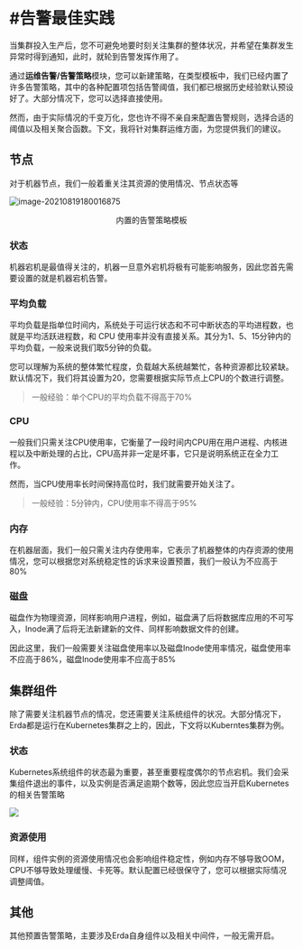 # #告警最佳实践

当集群投入生产后，您不可避免地要时刻关注集群的整体状况，并希望在集群发生异常时得到通知，此时，就轮到告警发挥作用了。

通过**运维告警/告警策略**模块，您可以新建策略，在类型模板中，我们已经内置了许多告警策略，其中的各种配置项包括告警阈值，我们都已根据历史经验默认预设好了。大部分情况下，您可以选择直接使用。

然而，由于实际情况的千变万化，您也许不得不亲自来配置告警规则，选择合适的阈值以及相关聚合函数。下文，我将针对集群运维方面，为您提供我们的建议。

## 节点

对于机器节点，我们一般着重关注其资源的使用情况、节点状态等

![image-20210819180016875](http://terminus-paas.oss-cn-hangzhou.aliyuncs.com/paas-doc/2021/08/19/f5d6d4d6-3746-4d42-8f3e-2ba556dbff08.png)

<center>内置的告警策略模板</center>

### 状态

机器宕机是最值得关注的，机器一旦意外宕机将极有可能影响服务，因此您首先需要设置的就是机器宕机告警。

### 平均负载

平均负载是指单位时间内，系统处于可运行状态和不可中断状态的平均进程数，也就是平均活跃进程数，和 CPU 使用率并没有直接关系。其分为1、5、15分钟内的平均负载，一般来说我们取5分钟的负载。

您可以理解为系统的整体繁忙程度，负载越大系统越繁忙，各种资源都比较紧缺。默认情况下，我们将其设置为20，您需要根据实际节点上CPU的个数进行调整。

> 一般经验：单个CPU的平均负载不得高于70%

### CPU

一般我们只需关注CPU使用率，它衡量了一段时间内CPU用在用户进程、内核进程以及中断处理的占比，CPU高并非一定是坏事，它只是说明系统正在全力工作。

然而，当CPU使用率长时间保持高位时，我们就需要开始关注了。

> 一般经验：5分钟内，CPU使用率不得高于95%

### 内存

在机器层面，我们一般只需关注内存使用率，它表示了机器整体的内存资源的使用情况，您可以根据您对系统稳定性的诉求来设置预置，我们一般认为不应高于80%

### 磁盘

磁盘作为物理资源，同样影响用户进程，例如，磁盘满了后将数据库应用的不可写入，Inode满了后将无法新建新的文件、同样影响数据文件的创建。

因此这里，我们一般需要关注磁盘使用率以及磁盘Inode使用率情况，磁盘使用率不应高于86%，磁盘Inode使用率不应高于85%

## 集群组件

除了需要关注机器节点的情况，您还需要关注系统组件的状况。大部分情况下，Erda都是运行在Kubernetes集群之上的，因此，下文将以Kuberntes集群为例。

### 状态

Kubernetes系统组件的状态最为重要，甚至重要程度偶尔的节点宕机。我们会采集组件退出的事件，以及实例是否满足逾期个数等，因此您应当开启Kubernetes的相关告警策略

![](http://terminus-paas.oss-cn-hangzhou.aliyuncs.com/paas-doc/2021/08/19/af233508-986d-46c7-a849-7b737c10cf25.png)

### 资源使用

同样，组件实例的资源使用情况也会影响组件稳定性，例如内存不够导致OOM，CPU不够导致处理缓慢、卡死等。默认配置已经很保守了，您可以根据实际情况调整阈值。

## 其他

其他预置告警策略，主要涉及Erda自身组件以及相关中间件，一般无需开启。

